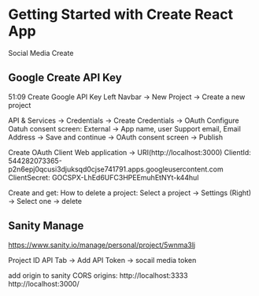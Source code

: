 # Getting Started with Create React App

Social Media Create

## Google Create API Key
51:09 Create Google API Key
Left Navbar -> New Project -> Create a new project

API & Services -> Credentials -> Create Credentials -> OAuth
Configure Oatuh consent screen:
External -> App name, user Support email, Email Address -> Save and continue -> OAuth consent screen -> Publish

Create OAuth Client
Web application -> URI(http://localhost:3000)
ClientId: 544282073365-p2n6epj0qcusi3djuksqd0cjse741791.apps.googleusercontent.com
ClientSecret: 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

Create and get:
How to delete a project:
Select a project -> Settings (Right) -> Select one -> delete

## Sanity Manage

https://www.sanity.io/manage/personal/project/5wnma3lj

Project ID
API Tab -> Add API Token -> socail media token

add origin to sanity
CORS origins:
http://localhost:3333
http://localhost:3000/
